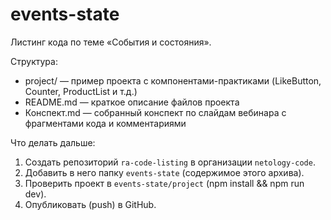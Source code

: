 # events-state

Листинг кода по теме «События и состояния».

Структура:
- project/ — пример проекта с компонентами-практиками (LikeButton, Counter, ProductList и т.д.)
- README.md — краткое описание файлов проекта
- Конспект.md — собранный конспект по слайдам вебинара с фрагментами кода и комментариями

Что делать дальше:
1. Создать репозиторий `ra-code-listing` в организации `netology-code`.
2. Добавить в него папку `events-state` (содержимое этого архива).
3. Проверить проект в `events-state/project` (npm install && npm run dev).
4. Опубликовать (push) в GitHub.
